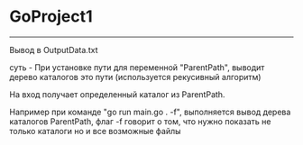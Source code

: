 # GoProject1

---------------------------

Вывод в OutputData.txt

суть - При установке пути для переменной "ParentPath", выводит дерево каталогов это пути (используется рекусивный алгоритм)<p></p>
На вход получает определенный каталог из ParentPath. <p></p>
Например при команде "go run main.go . -f", выполняется вывод дерева каталогов ParentPath, флаг -f говорит о том, что нужно показать не только каталоги но и все возможные файлы
